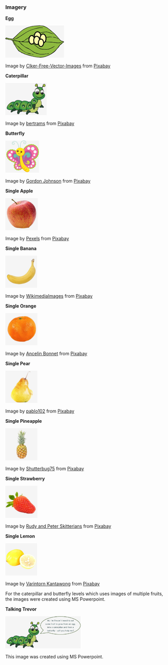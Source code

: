 ### Imagery

**Egg**

<img src="/assets/images/egg.jpg" height="100">

Image by <a href="https://pixabay.com/users/clker-free-vector-images-3736/?utm_source=link-attribution&amp;utm_medium=referral&amp;utm_campaign=image&amp;utm_content=311715">Clker-Free-Vector-Images</a> from <a href="https://pixabay.com/?utm_source=link-attribution&amp;utm_medium=referral&amp;utm_campaign=image&amp;utm_content=311715">Pixabay</a>

**Caterpillar**

<img src="/assets/images/caterpillar.jpg" height="100">

Image by <a href="https://pixabay.com/users/bertrams-17888757/?utm_source=link-attribution&amp;utm_medium=referral&amp;utm_campaign=image&amp;utm_content=5485835">bertrams</a> from <a href="https://pixabay.com/?utm_source=link-attribution&amp;utm_medium=referral&amp;utm_campaign=image&amp;utm_content=5485835">Pixabay</a>

**Butterfly**

<img src="/assets/images/butterfly.jpg" height="100">

Image by <a href="https://pixabay.com/users/gdj-1086657/?utm_source=link-attribution&amp;utm_medium=referral&amp;utm_campaign=image&amp;utm_content=1817644">Gordon Johnson</a> from <a href="https://pixabay.com/?utm_source=link-attribution&amp;utm_medium=referral&amp;utm_campaign=image&amp;utm_content=1817644">Pixabay</a>

**Single Apple**

<img src="/assets/images/egg_level/apple_single1.jpg" height="100">

Image by <a href="https://pixabay.com/users/pexels-2286921/?utm_source=link-attribution&amp;utm_medium=referral&amp;utm_campaign=image&amp;utm_content=1834639">Pexels</a> from <a href="https://pixabay.com/?utm_source=link-attribution&amp;utm_medium=referral&amp;utm_campaign=image&amp;utm_content=1834639">Pixabay</a>

**Single Banana**

<img src="/assets/images/egg_level/banana_single1.jpg" height="100">

Image by <a href="https://pixabay.com/users/wikimediaimages-1185597/?utm_source=link-attribution&amp;utm_medium=referral&amp;utm_campaign=image&amp;utm_content=2202411">WikimediaImages</a> from <a href="https://pixabay.com/?utm_source=link-attribution&amp;utm_medium=referral&amp;utm_campaign=image&amp;utm_content=2202411">Pixabay</a>

**Single Orange**

<img src="/assets/images/egg_level/orange_single1.jpg" height="100">

Image by <a href="https://pixabay.com/users/ancelin-1987740/?utm_source=link-attribution&amp;utm_medium=referral&amp;utm_campaign=image&amp;utm_content=1222438">Ancelin Bonnet</a> from <a href="https://pixabay.com/?utm_source=link-attribution&amp;utm_medium=referral&amp;utm_campaign=image&amp;utm_content=1222438">Pixabay</a>

**Single Pear**

<img src="/assets/images/egg_level/pear_single1.jpg" height="100">

Image by <a href="https://pixabay.com/users/pablo102-279965/?utm_source=link-attribution&amp;utm_medium=referral&amp;utm_campaign=image&amp;utm_content=361284">pablo102</a> from <a href="https://pixabay.com/?utm_source=link-attribution&amp;utm_medium=referral&amp;utm_campaign=image&amp;utm_content=361284">Pixabay</a>

**Single Pineapple**

<img src="/assets/images/egg_level/pineapple_single1.jpg" height="100">

Image by <a href="https://pixabay.com/users/shutterbug75-2077322/?utm_source=link-attribution&amp;utm_medium=referral&amp;utm_campaign=image&amp;utm_content=1239116">Shutterbug75</a> from <a href="https://pixabay.com/?utm_source=link-attribution&amp;utm_medium=referral&amp;utm_campaign=image&amp;utm_content=1239116">Pixabay</a>

**Single Strawberry**

<img src="/assets/images/egg_level/strawberry_single1.jpg" height="100">

Image by <a href="https://pixabay.com/users/skitterphoto-324082/?utm_source=link-attribution&amp;utm_medium=referral&amp;utm_campaign=image&amp;utm_content=5034147">Rudy and Peter Skitterians</a> from <a href="https://pixabay.com/?utm_source=link-attribution&amp;utm_medium=referral&amp;utm_campaign=image&amp;utm_content=5034147">Pixabay</a>

**Single Lemon**

<img src="/assets/images/egg_level/lemon_single1.jpg" height="100">

Image by <a href="https://pixabay.com/users/varintorn-2453766/?utm_source=link-attribution&amp;utm_medium=referral&amp;utm_campaign=image&amp;utm_content=2121307">Varintorn Kantawong</a> from <a href="https://pixabay.com/?utm_source=link-attribution&amp;utm_medium=referral&amp;utm_campaign=image&amp;utm_content=2121307">Pixabay</a>

For the caterpillar and butterfly levels which uses images of multiple fruits, the images were created using MS Powerpoint.

**Talking Trevor**

<img src="/assets/images/modal_talking_caterpillar.jpg" height="100">

This image was created using MS Powerpoint.